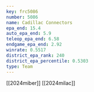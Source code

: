 ```yaml
---
key: frc5086
number: 5086
name: Cadillac Connectors
epa_end: 15.4
auto_epa_end: 5.9
teleop_epa_end: 6.58
endgame_epa_end: 2.92
winrate: 0.5517
district_epa_rank: 240
district_epa_percentile: 0.5303
type: Team
---
```

[[2024miber]]
[[2024milac]]
